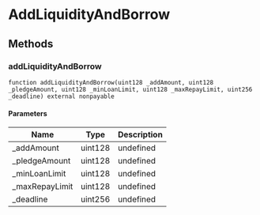# AddLiquidityAndBorrow

## Methods

### addLiquidityAndBorrow

```solidity
function addLiquidityAndBorrow(uint128 _addAmount, uint128 _pledgeAmount, uint128 _minLoanLimit, uint128 _maxRepayLimit, uint256 _deadline) external nonpayable
```

#### Parameters

| Name            | Type    | Description |
| --------------- | ------- | ----------- |
| \_addAmount     | uint128 | undefined   |
| \_pledgeAmount  | uint128 | undefined   |
| \_minLoanLimit  | uint128 | undefined   |
| \_maxRepayLimit | uint128 | undefined   |
| \_deadline      | uint256 | undefined   |
